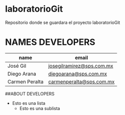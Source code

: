 # laboratorioGit
Repositorio donde se guardara el proyecto laboratorioGit

# NAMES DEVELOPERS
name| email
-----|-----
José Gil| josegilramirez@sps.com.mx
Diego Arana| diegoarana@sps.com.mx
Carmen Peralta| carmenperalta@sps.com.mx

##ABOUT DEVELOPERS


* Esto es una lista
	* Esto es una sublista
